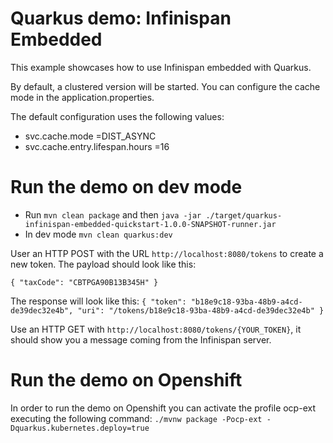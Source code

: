 # Quarkus demo: Infinispan Embedded

This example showcases how to use Infinispan embedded with Quarkus. 

By default, a clustered version will be started. You can configure the cache mode in the application.properties.

The default configuration uses the following values:

* svc.cache.mode                              =DIST_ASYNC
* svc.cache.entry.lifespan.hours              =16

# Run the demo on dev mode

- Run `mvn clean package` and then `java -jar ./target/quarkus-infinispan-embedded-quickstart-1.0.0-SNAPSHOT-runner.jar`
- In dev mode `mvn clean quarkus:dev`

User an HTTP POST with the URL `http://localhost:8080/tokens` to create a new token.
The payload should look like this:

`{
     "taxCode": "CBTPGA90B13B345H"
 }`
 
 The response will look like this:
 `{
      "token": "b18e9c18-93ba-48b9-a4cd-de39dec32e4b",
      "uri": "/tokens/b18e9c18-93ba-48b9-a4cd-de39dec32e4b"
  }`

Use an HTTP GET with `http://localhost:8080/tokens/{YOUR_TOKEN}`, it should show you a message coming from the Infinispan server.

# Run the demo on Openshift

In order to run the demo on Openshift you can activate the profile ocp-ext executing the following command:
`./mvnw package -Pocp-ext -Dquarkus.kubernetes.deploy=true`

